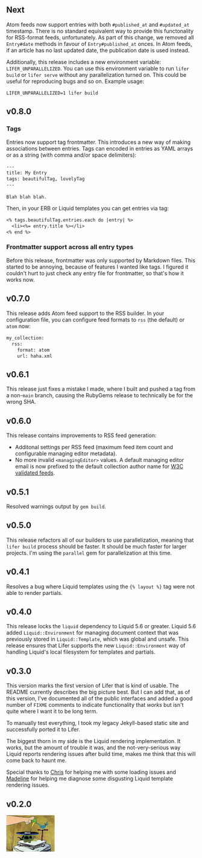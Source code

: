 ## Next

Atom feeds now support entries with both `#published_at` and `#updated_at`
timestamp. There is no standard equivalent way to provide this functonality for
RSS-format feeds, unfortunately. As part of this change, we removed all
`Entry#date` methods in favour of `Entry#published_at` onces. In Atom feeds, if
an article has no last updated date, the publication date is used instead.

Additionally, this release includes a new environment variable:
`LIFER_UNPARALLELIZED`. You can use this environment variable to run `lifer
build` or `lifer serve` without any parallelization turned on. This could be
useful for reproducing bugs and so on. Example usage:

    LIFER_UNPARALLELIZED=1 lifer build

## v0.8.0

### Tags

Entries now support tag frontmatter. This introduces a new way of making
associations between entries. Tags can encoded in entries as YAML arrays or as a
string (with comma and/or space delimiters):

    ---
    title: My Entry
    tags: beautifulTag, lovelyTag
    ---

    Blah blah blah.

Then, in your ERB or Liquid templates you can get entries via tag:

    <% tags.beautifulTag.entries.each do |entry| %>
      <li><%= entry.title %></li>
    <% end %>

### Frontmatter support across all entry types

Before this release, frontmatter was only supported by Markdown files. This
started to be annoying, because of features I wanted like tags. I figured it
couldn't hurt to just check any entry file for frontmatter, so that's how it
works now.

## v0.7.0

This release adds Atom feed support to the RSS builder. In your configuration
file, you can configure feed formats to `rss` (the default) or `atom` now:

    my_collection:
      rss:
        format: atom
        url: haha.xml

## v0.6.1

This release just fixes a mistake I made, where I built and pushed a tag from a
non-`main` branch, causing the RubyGems release to technically be for the wrong
SHA.

## v0.6.0

This release contains improvements to RSS feed generation:

- Additonal settings per RSS feed (maximum feed item count and configurable
  managing editor metadata).
- No more invalid `<managingEditor>` values. A default managing editor email is
  now prefixed to the default collection author name for [W3C validated
  feeds][w3c-feed-checker].

[w3c-feed-checker]: https://validator.w3.org/feed/check.cgi

## v0.5.1

Resolved warnings output by `gem build`.

## v0.5.0

This release refactors all of our builders to use parallelization, meaning that
`lifer build` process should be faster. It should be much faster for larger
projects. I'm using the `parallel` gem for parallelization at this time.

## v0.4.1

Resolves a bug where Liquid templates using the `{% layout %}` tag were not able
to render partials.

## v0.4.0

This release locks the `liquid` dependency to Liquid 5.6 or greater. Liquid 5.6
added `Liquid::Environment` for managing document context that was previously
stored in `Liquid::Template`, which was global and unsafe. This release ensures
that Lifer supports the new `Liquid::Environment` way of handling Liquid's local
filesystem for templates and partials.

## v0.3.0

This version marks the first version of Lifer that is kind of usable. The README
currently describes the big picture best. But I can add that, as of this version,
I've documented all of the public interfaces and added a good number of `FIXME`
comments to indicate functionality that _works_ but isn't quite where I want it
to be long term.

To manually test everything, I took my legacy Jekyll-based static site and
successfully ported it to Lifer.

The biggest thorn in my side is the Liquid rendering implementation. It works,
but the amount of trouble it was, and the not-very-serious way Liquid reports
rendering issues after build time, makes me think that this will come back to
haunt me.

Special thanks to [Chris][1] for helping me with some loading issues and
[Madeline][2] for helping me diagnose some disgusting Liquid template rendering
issues.

[1]: https://github.com/forkata
[2]: https://github.com/madelinecollier

## v0.2.0

![It's a living](lib/lifer/templates/its-a-living.png)
